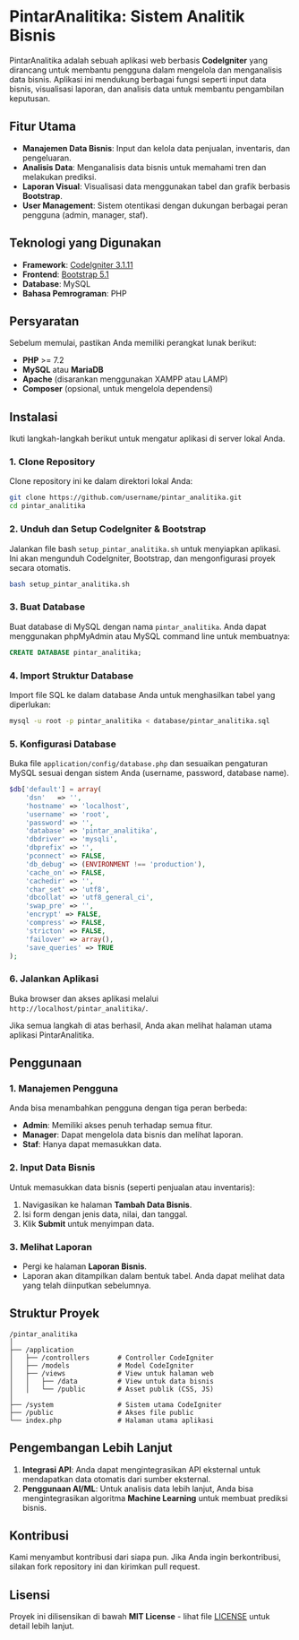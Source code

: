 # PintarAnalitika: Sistem Analitik Bisnis

PintarAnalitika adalah sebuah aplikasi web berbasis **CodeIgniter** yang dirancang untuk membantu pengguna dalam mengelola dan menganalisis data bisnis. Aplikasi ini mendukung berbagai fungsi seperti input data bisnis, visualisasi laporan, dan analisis data untuk membantu pengambilan keputusan.

## Fitur Utama

- **Manajemen Data Bisnis**: Input dan kelola data penjualan, inventaris, dan pengeluaran.
- **Analisis Data**: Menganalisis data bisnis untuk memahami tren dan melakukan prediksi.
- **Laporan Visual**: Visualisasi data menggunakan tabel dan grafik berbasis **Bootstrap**.
- **User Management**: Sistem otentikasi dengan dukungan berbagai peran pengguna (admin, manager, staf).

## Teknologi yang Digunakan

- **Framework**: [CodeIgniter 3.1.11](https://codeigniter.com/)
- **Frontend**: [Bootstrap 5.1](https://getbootstrap.com/)
- **Database**: MySQL
- **Bahasa Pemrograman**: PHP

## Persyaratan

Sebelum memulai, pastikan Anda memiliki perangkat lunak berikut:

- **PHP** >= 7.2
- **MySQL** atau **MariaDB**
- **Apache** (disarankan menggunakan XAMPP atau LAMP)
- **Composer** (opsional, untuk mengelola dependensi)

## Instalasi

Ikuti langkah-langkah berikut untuk mengatur aplikasi di server lokal Anda.

### 1. Clone Repository
Clone repository ini ke dalam direktori lokal Anda:
```bash
git clone https://github.com/username/pintar_analitika.git
cd pintar_analitika
```

### 2. Unduh dan Setup CodeIgniter & Bootstrap
Jalankan file bash `setup_pintar_analitika.sh` untuk menyiapkan aplikasi. Ini akan mengunduh CodeIgniter, Bootstrap, dan mengonfigurasi proyek secara otomatis.

```bash
bash setup_pintar_analitika.sh
```

### 3. Buat Database
Buat database di MySQL dengan nama `pintar_analitika`. Anda dapat menggunakan phpMyAdmin atau MySQL command line untuk membuatnya:
```sql
CREATE DATABASE pintar_analitika;
```

### 4. Import Struktur Database
Import file SQL ke dalam database Anda untuk menghasilkan tabel yang diperlukan:
```bash
mysql -u root -p pintar_analitika < database/pintar_analitika.sql
```

### 5. Konfigurasi Database
Buka file `application/config/database.php` dan sesuaikan pengaturan MySQL sesuai dengan sistem Anda (username, password, database name).

```php
$db['default'] = array(
    'dsn'   => '',
    'hostname' => 'localhost',
    'username' => 'root',
    'password' => '',
    'database' => 'pintar_analitika',
    'dbdriver' => 'mysqli',
    'dbprefix' => '',
    'pconnect' => FALSE,
    'db_debug' => (ENVIRONMENT !== 'production'),
    'cache_on' => FALSE,
    'cachedir' => '',
    'char_set' => 'utf8',
    'dbcollat' => 'utf8_general_ci',
    'swap_pre' => '',
    'encrypt' => FALSE,
    'compress' => FALSE,
    'stricton' => FALSE,
    'failover' => array(),
    'save_queries' => TRUE
);
```

### 6. Jalankan Aplikasi
Buka browser dan akses aplikasi melalui `http://localhost/pintar_analitika/`.

Jika semua langkah di atas berhasil, Anda akan melihat halaman utama aplikasi PintarAnalitika.

## Penggunaan

### 1. **Manajemen Pengguna**
Anda bisa menambahkan pengguna dengan tiga peran berbeda:
- **Admin**: Memiliki akses penuh terhadap semua fitur.
- **Manager**: Dapat mengelola data bisnis dan melihat laporan.
- **Staf**: Hanya dapat memasukkan data.

### 2. **Input Data Bisnis**
Untuk memasukkan data bisnis (seperti penjualan atau inventaris):
1. Navigasikan ke halaman **Tambah Data Bisnis**.
2. Isi form dengan jenis data, nilai, dan tanggal.
3. Klik **Submit** untuk menyimpan data.

### 3. **Melihat Laporan**
- Pergi ke halaman **Laporan Bisnis**.
- Laporan akan ditampilkan dalam bentuk tabel. Anda dapat melihat data yang telah diinputkan sebelumnya.

## Struktur Proyek

```
/pintar_analitika
│
├── /application
│   ├── /controllers       # Controller CodeIgniter
│   ├── /models            # Model CodeIgniter
│   ├── /views             # View untuk halaman web
│   │   ├── /data          # View untuk data bisnis
│   │   └── /public        # Asset publik (CSS, JS)
│
├── /system                # Sistem utama CodeIgniter
├── /public                # Akses file public
└── index.php              # Halaman utama aplikasi
```

## Pengembangan Lebih Lanjut

1. **Integrasi API**: Anda dapat mengintegrasikan API eksternal untuk mendapatkan data otomatis dari sumber eksternal.
2. **Penggunaan AI/ML**: Untuk analisis data lebih lanjut, Anda bisa mengintegrasikan algoritma **Machine Learning** untuk membuat prediksi bisnis.

## Kontribusi

Kami menyambut kontribusi dari siapa pun. Jika Anda ingin berkontribusi, silakan fork repository ini dan kirimkan pull request.

## Lisensi

Proyek ini dilisensikan di bawah **MIT License** - lihat file [LICENSE](LICENSE) untuk detail lebih lanjut.

